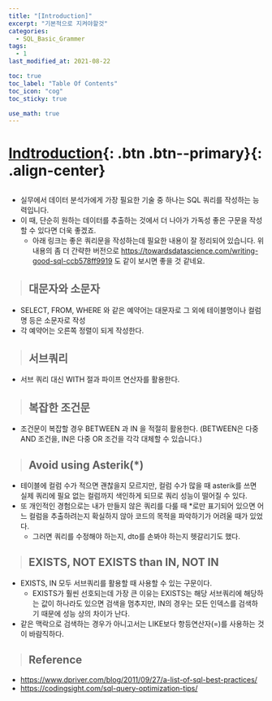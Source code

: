 ```yaml
---
title: "[Introduction]"
excerpt: "기본적으로 지켜야할것"
categories:
  - SQL_Basic_Grammer
tags:
  - 1
last_modified_at: 2021-08-22

toc: true
toc_label: "Table Of Contents"
toc_icon: "cog"
toc_sticky: true

use_math: true
---
```


# [Indtroduction](#link){: .btn .btn--primary}{: .align-center}

## 

- 실무에서 데이터 분석가에게 가장 필요한 기술 중 하나는 SQL 쿼리를 작성하는 능력입니다. 
- 이 때, 단순히 원하는 데이터를 추출하는 것에서 더 나아가 가독성 좋은 구문을 작성할 수 있다면 더욱 좋겠죠. 
  - 아래 링크는 좋은 쿼리문을 작성하는데 필요한 내용이 잘 정리되어 있습니다. 위 내용의 좀 더 간략한 버전으로 https://towardsdatascience.com/writing-good-sql-ccb578ff9919 도 같이 보시면 좋을 것 같네요.

> ## 대문자와 소문자 

- SELECT, FROM, WHERE 와 같은 예약어는 대문자로 그 외에 테이블명이나 컬럼명 등은 소문자로 작성 
- 각 예약어는 오른쪽 정렬이 되게 작성한다.

> ## 서브쿼리

- 서브 쿼리 대신 WITH 절과 파이프 연산자를 활용한다.

> ## 복잡한 조건문 

- 조건문이 복잡할 경우 BETWEEN 과 IN 을 적절히 활용한다. (BETWEEN은 다중 AND 조건을, IN은 다중 OR 조건을 각각 대체할 수 있습니다.)

> ## Avoid using Asterik(*)

- 테이블에 컬럼 수가 적으면 괜찮을지 모르지만, 컬럼 수가 많을 때 asterik를 쓰면 실제 쿼리에 필요 없는 컬럼까지 색인하게 되므로 쿼리 성능이 떨어질 수 있다. 
- 또 개인적인 경험으로는 내가 만들지 않은 쿼리를 다룰 때 *로만 표기되어 있으면 어느 컬럼을 추출하려는지 확실하지 않아 코드의 목적을 파악하기가 어려울 때가 있었다. 
  - 그러면 쿼리를 수정해야 하는지, dto를 손봐야 하는지 헷갈리기도 했다.

> ## EXISTS, NOT EXISTS than IN, NOT IN

- EXISTS, IN 모두 서브쿼리를 활용할 때 사용할 수 있는 구문이다. 
  - EXISTS가 훨씬 선호되는데 가장 큰 이유는 EXISTS는 해당 서브쿼리에 해당하는 값이 하나라도 있으면 검색을 멈추지만, IN의 경우는 모든 인덱스를 검색하기 때문에 성능 상의 차이가 난다. 
- 같은 맥락으로 검색하는 경우가 아니고서는 LIKE보다 항등연산자(=)를 사용하는 것이 바람직하다.

> ## Reference 

- https://www.dpriver.com/blog/2011/09/27/a-list-of-sql-best-practices/
- https://codingsight.com/sql-query-optimization-tips/
